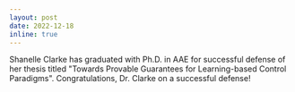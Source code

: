 ```yaml
---
layout: post
date: 2022-12-18
inline: true
---
```


Shanelle Clarke has graduated with Ph.D. in AAE for successful defense of her thesis titled "Towards Provable Guarantees for Learning-based Control Paradigms". Congratulations, Dr. Clarke on a successful defense!
